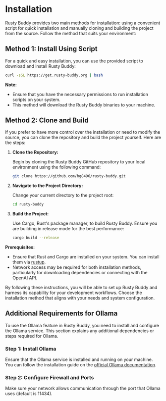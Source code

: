 # Installation

Rusty Buddy provides two main methods for installation: using a convenient script for quick installation and manually cloning and building the project from the source. Follow the method that suits your environment:

## Method 1: Install Using Script

For a quick and easy installation, you can use the provided script to download and install Rusty Buddy:

```bash
curl -sSL https://get.rusty-buddy.org | bash
```

**Note:**
- Ensure that you have the necessary permissions to run installation scripts on your system.
- This method will download the Rusty Buddy binaries to your machine.

## Method 2: Clone and Build

If you prefer to have more control over the installation or need to modify the source, you can clone the repository and build the project yourself. Here are the steps:

1. **Clone the Repository:**

   Begin by cloning the Rusty Buddy GitHub repository to your local environment using the following command:

   ```bash
   git clone https://github.com/hg8496/rusty-buddy.git
   ```

2. **Navigate to the Project Directory:**

   Change your current directory to the project root:

   ```bash
   cd rusty-buddy
   ```

3. **Build the Project:**

   Use Cargo, Rust's package manager, to build Rusty Buddy. Ensure you are building in release mode for the best performance:

   ```bash
   cargo build --release
   ```

**Prerequisites:**
- Ensure that Rust and Cargo are installed on your system. You can install them via [rustup](https://rustup.rs/).
- Network access may be required for both installation methods, particularly for downloading dependencies or connecting with the OpenAI API.

By following these instructions, you will be able to set up Rusty Buddy and harness its capability for your development workflows. Choose the installation method that aligns with your needs and system configuration.

## Additional Requirements for Ollama

To use the Ollama feature in Rusty Buddy, you need to install and configure the Ollama service. This section explains any additional dependencies or steps required for Ollama.

### Step 1: Install Ollama

Ensure that the Ollama service is installed and running on your machine. You can follow the installation guide on the [official Ollama documentation](https://ollama.com).

### Step 2: Configure Firewall and Ports

Make sure your network allows communication through the port that Ollama uses (default is 11434).